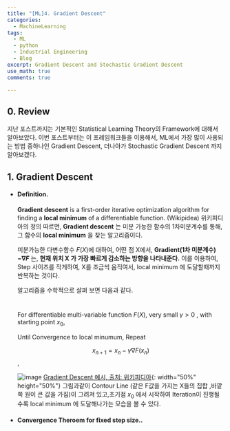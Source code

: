 ```yaml
---
title: "[ML]4. Gradient Descent"
categories:
  - MachineLearning
tags:
  - ML
  - python
  - Industrial Engineering
  - Blog
excerpt: Gradient Descent and Stochastic Gradient Descent
use_math: true
comments: true

---
```

## 0. Review
지난 포스트까지는 기본적인 Statistical Learning Theory의 Framework에 대해서 알아보았다. 이번 포스트부터는 이 프레임워크들을 이용해서,  ML에서 가장 많이 사용되는 방법 중하나인 Gradient Descent, 더나아가 Stochastic Gradient Descent 까지 알아보겠다.

## 1. Gradient Descent

- #### Definition.
    __Gradient descent__ is a first-order iterative optimization algorithm for finding a __local minimum__ of a differentiable function. (Wikipidea)
    위키피디아의 정의 따르면, __Gradient descent__ 는 미분 가능한 함수의 1차미분계수를 통해, 그 함수의 __local minimum__ 을 찾는 알고리즘이다.


    미분가능한 다변수함수 $F(X)$에 대하여, 어떤 점 X에서,  __Gradient(1차 미분계수)__ __$-\nabla F$__ 는, __현재 위치 X 가 가장 빠르게 감소하는 방향을 나타내준다.__ 이를 이용하여, Step 사이즈를 작게하여, X를 조금씩 움직여서, local minimum 에 도달할때까지 반복하는 것이다. 




    알고리즘을 수학적으로 살펴 보면 다음과 같다.
    #
    For differentiable multi-variable function $F(X)$, very small $\gamma>0$ , with starting point $x_0$, 

    Until Convergence to local minumum, Repeat

    $$ x_{n+1}= x_n-\gamma \nabla F(x_n)$$ ,


    ![image](https://user-images.githubusercontent.com/75593825/130398636-bee6cddf-0d78-4c93-b645-9dc9b6556228.png)
    [Gradient Descent 예시, 출처: 위키피디아](https://en.wikipedia.org/wiki/Gradient_descent){: width="50%" height="50%"}
    그림과같이 Contour Line  (같은 F값을 가지는 X들의 집합 ,바깥쪽 원이 큰 값을 가짐)이 그려져 있고,초기점 $x_0$ 에서 시작하여 Iteration이 진행될수록 local minimum 에 도달해나가는 모습을 볼 수 있다.
- #### Convergence Theroem for fixed step size..
